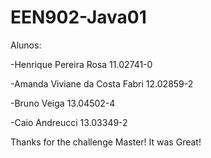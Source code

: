 # EEN902-Java01

Alunos:

-Henrique Pereira Rosa  		11.02741-0

-Amanda Viviane da Costa Fabri	12.02859-2

-Bruno Veiga					13.04502-4

-Caio Andreucci         		13.03349-2


Thanks for the challenge Master! It was Great!